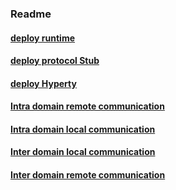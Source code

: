 ### Readme

#### [deploy runtime](deploy-runtime.md)

#### [deploy protocol Stub](deploy-protostub.md)

#### [deploy Hyperty](deploy-hyperty.md)

#### [Intra domain remote communication](intradomain-remote-communication.md)

#### [Intra domain local communication](intradomain-remote-communication.md)

#### [Inter domain local communication](interdomain-remote-communication.md)

#### [Inter domain remote communication](interdomain-remote-communication.md)